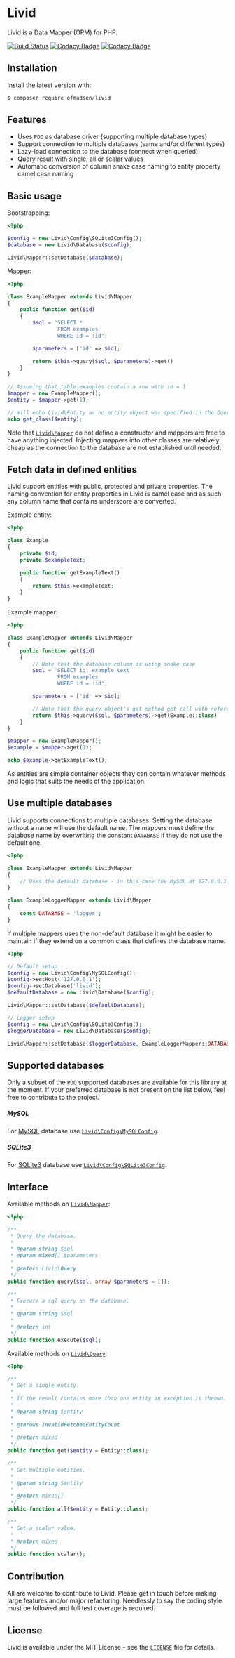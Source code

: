# Livid
Livid is a Data Mapper (ORM) for PHP.

[![Build Status](https://travis-ci.org/ofmadsen/livid.svg?branch=master)](https://travis-ci.org/ofmadsen/livid)
[![Codacy Badge](https://api.codacy.com/project/badge/coverage/4560148146744fbbaabe664e19ac5f80)](https://www.codacy.com/app/ofmadsen/livid)
[![Codacy Badge](https://api.codacy.com/project/badge/grade/4560148146744fbbaabe664e19ac5f80)](https://www.codacy.com/app/ofmadsen/livid)

## Installation
Install the latest version with:

```bash
$ composer require ofmadsen/livid
```

## Features
- Uses `PDO` as database driver (supporting multiple database types)
- Support connection to multiple databases (same and/or different types)
- Lazy-load connection to the database (connect when queried)
- Query result with single, all or scalar values
- Automatic conversion of column snake case naming to entity property camel case naming

## Basic usage
Bootstrapping:
```php
<?php

$config = new Livid\Config\SQLite3Config();
$database = new Livid\Database($config);

Livid\Mapper::setDatabase($database);
```

Mapper:
```php
<?php

class ExampleMapper extends Livid\Mapper
{
    public function get($id)
    {
        $sql = 'SELECT *
                FROM examples
                WHERE id = :id';

        $parameters = ['id' => $id];

        return $this->query($sql, $parameters)->get()
    }
}

// Assuming that table examples contain a row with id = 1
$mapper = new ExampleMapper();
$entity = $mapper->get(1);

// Will echo Livid\Entity as no entity object was specified in the Query::get method
echo get_class($entity);
```
Note that [`Livid\Mapper`](src/Livid/Mapper.php) do not define a constructor and mappers are free to have anything injected. Injecting mappers into other classes are relatively cheap as the connection to the database are not established until needed.

## Fetch data in defined entities
Livid support entities with public, protected and private properties. The naming convention for entity properties in Livid is camel case and as such any column name that contains underscore are converted.

Example entity:
```php
<?php

class Example
{
    private $id;
    private $exampleText;

    public function getExampleText()
    {
        return $this->exampleText;
    }
}
```

Example mapper:
```php
<?php

class ExampleMapper extends Livid\Mapper
{
    public function get($id)
    {
        // Note that the database column is using snake case
        $sql = 'SELECT id, example_text
                FROM examples
                WHERE id = :id';

        $parameters = ['id' => $id];

        // Note that the query object's get method get call with reference to the Example class
        return $this->query($sql, $parameters)->get(Example::class)
    }
}

$mapper = new ExampleMapper();
$example = $mapper->get(1);

echo $example->getExampleText();
```

As entities are simple container objects they can contain whatever methods and logic that suits the needs of the application.

## Use multiple databases
Livid supports connections to multiple databases. Setting the database without a name will use the default name. The mappers must define the database name by overwriting the constant `DATABASE` if they do not use the default one.
```php
<?php

class ExampleMapper extends Livid\Mapper
{
    // Uses the default database - in this case the MySQL at 127.0.0.1 with database 'livid' - see below
}

class ExampleLoggerMapper extends Livid\Mapper
{
    const DATABASE = 'logger';
}
```

If multiple mappers uses the non-default database it might be easier to maintain if they extend on a common class that defines the database name.

```php
<?php

// Default setup
$config = new Livid\Config\MySQLConfig();
$config->setHost('127.0.0.1');
$config->setDatabase('livid');
$defaultDatabase = new Livid\Database($config);

Livid\Mapper::setDatabase($defaultDatabase);

// Logger setup
$config = new Livid\Config\SQLite3Config();
$loggerDatabase = new Livid\Database($config);

Livid\Mapper::setDatabase($loggerDatabase, ExampleLoggerMapper::DATABASE);
```

## Supported databases
Only a subset of the `PDO` supported databases are available for this library at the moment. If your preferred database is not present on the list below, feel free to contribute to the project.

##### MySQL
For [MySQL](http://php.net/manual/ref.pdo-mysql.php) database use [`Livid\Config\MySQLConfig`](src/Livid/Config/MySQLConfig.php).

##### SQLite3
For [SQLite3](http://php.net/manual/ref.pdo-sqlite.php) database use [`Livid\Config\SQLite3Config`](src/Livid/Config/SQLite3Config.php).

## Interface
Available methods on [`Livid\Mapper`](src/Livid/Mapper.php):
```php
<?php

/**
 * Query the database.
 *
 * @param string $sql
 * @param mixed[] $parameters
 *
 * @return Livid\Query
 */
public function query($sql, array $parameters = []);

/**
 * Execute a sql query on the database.
 *
 * @param string $sql
 *
 * @return int
 */
public function execute($sql);
```

Available methods on [`Livid\Query`](src/Livid/Query.php):
```php
<?php

/**
 * Get a single entity.
 *
 * If the result contains more than one entity an exception is thrown.
 *
 * @param string $entity
 *
 * @throws InvalidFetchedEntityCount
 *
 * @return mixed
 */
public function get($entity = Entity::class);

/**
 * Get multiple entities.
 *
 * @param string $entity
 *
 * @return mixed[]
 */
public function all($entity = Entity::class);

/**
 * Get a scalar value.
 *
 * @return mixed
 */
public function scalar();
```

## Contribution
All are welcome to contribute to Livid. Please get in touch before making large features and/or major refactoring. Needlessly to say the coding style must be followed and full test coverage is required.

## License
Livid is available under the MIT License - see the [`LICENSE`](LICENSE) file for details.
